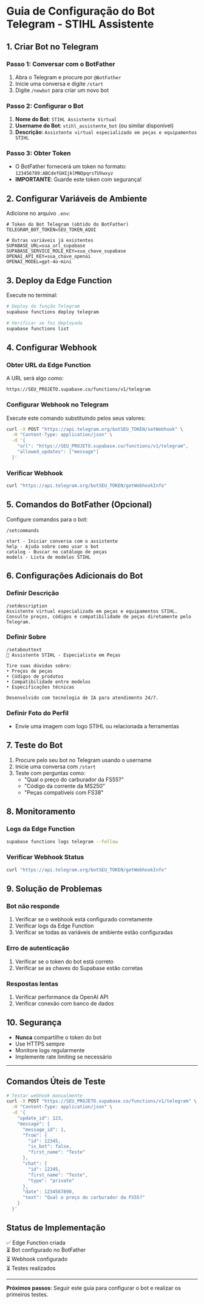 # Guia de Configuração do Bot Telegram - STIHL Assistente

## 1. Criar Bot no Telegram

### Passo 1: Conversar com o BotFather
1. Abra o Telegram e procure por `@BotFather`
2. Inicie uma conversa e digite `/start`
3. Digite `/newbot` para criar um novo bot

### Passo 2: Configurar o Bot
1. **Nome do Bot**: `STIHL Assistente Virtual`
2. **Username do Bot**: `stihl_assistente_bot` (ou similar disponível)
3. **Descrição**: `Assistente virtual especializado em peças e equipamentos STIHL`

### Passo 3: Obter Token
- O BotFather fornecerá um token no formato: `123456789:ABCdefGHIjklMNOpqrsTUVwxyz`
- **IMPORTANTE**: Guarde este token com segurança!

## 2. Configurar Variáveis de Ambiente

Adicione no arquivo `.env`:

```env
# Token do Bot Telegram (obtido do BotFather)
TELEGRAM_BOT_TOKEN=SEU_TOKEN_AQUI

# Outras variáveis já existentes
SUPABASE_URL=sua_url_supabase
SUPABASE_SERVICE_ROLE_KEY=sua_chave_supabase
OPENAI_API_KEY=sua_chave_openai
OPENAI_MODEL=gpt-4o-mini
```

## 3. Deploy da Edge Function

Execute no terminal:

```bash
# Deploy da função Telegram
supabase functions deploy telegram

# Verificar se foi deployada
supabase functions list
```

## 4. Configurar Webhook

### Obter URL da Edge Function
A URL será algo como:
```
https://SEU_PROJETO.supabase.co/functions/v1/telegram
```

### Configurar Webhook no Telegram
Execute este comando substituindo pelos seus valores:

```bash
curl -X POST "https://api.telegram.org/botSEU_TOKEN/setWebhook" \
  -H "Content-Type: application/json" \
  -d '{
    "url": "https://SEU_PROJETO.supabase.co/functions/v1/telegram",
    "allowed_updates": ["message"]
  }'
```

### Verificar Webhook
```bash
curl "https://api.telegram.org/botSEU_TOKEN/getWebhookInfo"
```

## 5. Comandos do BotFather (Opcional)

Configure comandos para o bot:

```
/setcommands

start - Iniciar conversa com o assistente
help - Ajuda sobre como usar o bot
catalog - Buscar no catálogo de peças
models - Lista de modelos STIHL
```

## 6. Configurações Adicionais do Bot

### Definir Descrição
```
/setdescription
Assistente virtual especializado em peças e equipamentos STIHL. Consulte preços, códigos e compatibilidade de peças diretamente pelo Telegram.
```

### Definir Sobre
```
/setabouttext
🔧 Assistente STIHL - Especialista em Peças

Tire suas dúvidas sobre:
• Preços de peças
• Códigos de produtos
• Compatibilidade entre modelos
• Especificações técnicas

Desenvolvido com tecnologia de IA para atendimento 24/7.
```

### Definir Foto do Perfil
- Envie uma imagem com logo STIHL ou relacionada a ferramentas

## 7. Teste do Bot

1. Procure pelo seu bot no Telegram usando o username
2. Inicie uma conversa com `/start`
3. Teste com perguntas como:
   - "Qual o preço do carburador da FS55?"
   - "Código da corrente da MS250"
   - "Peças compatíveis com FS38"

## 8. Monitoramento

### Logs da Edge Function
```bash
supabase functions logs telegram --follow
```

### Verificar Webhook Status
```bash
curl "https://api.telegram.org/botSEU_TOKEN/getWebhookInfo"
```

## 9. Solução de Problemas

### Bot não responde
1. Verificar se o webhook está configurado corretamente
2. Verificar logs da Edge Function
3. Verificar se todas as variáveis de ambiente estão configuradas

### Erro de autenticação
1. Verificar se o token do bot está correto
2. Verificar se as chaves do Supabase estão corretas

### Respostas lentas
1. Verificar performance da OpenAI API
2. Verificar conexão com banco de dados

## 10. Segurança

- **Nunca** compartilhe o token do bot
- Use HTTPS sempre
- Monitore logs regularmente
- Implemente rate limiting se necessário

---

## Comandos Úteis de Teste

```bash
# Testar webhook manualmente
curl -X POST "https://SEU_PROJETO.supabase.co/functions/v1/telegram" \
  -H "Content-Type: application/json" \
  -d '{
    "update_id": 123,
    "message": {
      "message_id": 1,
      "from": {
        "id": 12345,
        "is_bot": false,
        "first_name": "Teste"
      },
      "chat": {
        "id": 12345,
        "first_name": "Teste",
        "type": "private"
      },
      "date": 1234567890,
      "text": "Qual o preço do carburador da FS55?"
    }
  }'
```

## Status de Implementação

✅ Edge Function criada  
⏳ Bot configurado no BotFather  
⏳ Webhook configurado  
⏳ Testes realizados  

---

**Próximos passos**: Seguir este guia para configurar o bot e realizar os primeiros testes.

